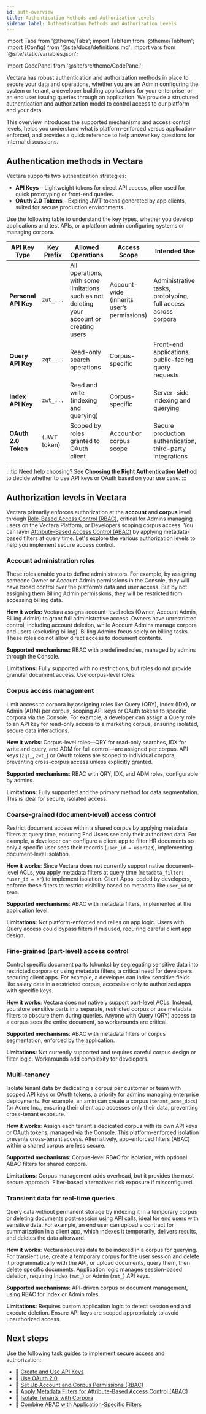 ```yaml
---
id: auth-overview
title: Authentication Methods and Authorization Levels
sidebar_label: Authentication Methods and Authorization Levels
---
```


import Tabs from '@theme/Tabs';
import TabItem from '@theme/TabItem';
import {Config} from '@site/docs/definitions.md';
import vars from '@site/static/variables.json';

import CodePanel from '@site/src/theme/CodePanel';


Vectara has robust authentication and authorization methods in place to secure 
your data and operations, whether you are an Admin configuring the 
system or tenant, a developer building applications for your enterprise, 
or an end user issuing queries through an application. We provide a 
structured authentication and authorization model to control access to our 
platform and your data. 

This overview introduces the supported mechanisms and access control levels, 
helps you understand what is platform-enforced versus application-enforced, 
and provides a quick reference to help answer key questions for 
internal discussions.

## Authentication methods in Vectara

Vectara supports two authentication strategies:

- **API Keys** – Lightweight tokens for direct API access, often used for quick 
  prototyping or front-end queries.
- **OAuth 2.0 Tokens** – Expiring JWT tokens generated by app clients, suited for 
  secure production environments.

Use the following table to understand the key types, whether you develop 
applications and test APIs, or a platform admin configuring systems or 
managing corpora.

| API Key Type       | Key Prefix | Allowed Operations                                                 | Access Scope                            | Intended Use                                              |
|--------------------|------------|--------------------------------------------------------------------|------------------------------------------|------------------------------------------------------------|
| **Personal API Key**  | `zut_...`  | All operations, with some limitations such as not deleting your account or creating users | Account-wide (inherits user’s permissions) | Administrative tasks, prototyping, full access across corpora |
| **Query API Key**      | `zqt_...`  | Read-only search operations                                        | Corpus-specific                          | Front-end applications, public-facing query requests       |
| **Index API Key**      | `zwt_...`  | Read and write (indexing and querying)                             | Corpus-specific                          | Server-side indexing and querying                          |
| **OAuth 2.0 Token**    | (JWT token)| Scoped by roles granted to OAuth client                           | Account or corpus scope                  | Secure production authentication, third-party integrations |


:::tip Need help choosing?
See [**Choosing the Right Authentication Method**](/docs/learn/authentication/choose-auth-method) to decide whether 
to use API keys or OAuth based on your use case.
:::

## Authorization levels in Vectara

Vectara primarily enforces authorization at the **account** and **corpus** level 
through [Role-Based Access Control (RBAC)](/docs/learn/authentication/role-based-access-control), critical for 
Admins managing users on the Vectara Platform, or Developers scoping corpus access. You can 
layer [Attribute-Based Access Control (ABAC)](/docs/learn/authentication/attribute-based-access-control) by applying metadata-based filters
at query time. Let's explore the various authorization levels to help you 
implement secure access control.

### Account administration roles

These roles enable you to define administrators. For example, by assigning 
someone Owner or Account Admin permissions in the Console, they will have broad 
control over the platform’s data and user access. But by not assigning them 
Billing Admin permissions, they will be restricted from accessing billing data.

**How it works:** Vectara assigns account-level roles (Owner, Account Admin, 
Billing Admin) to grant full administrative access. Owners have unrestricted 
control, including account deletion, while Account Admins manage corpora and 
users (excluding billing). Billing Admins focus solely on billing tasks. These 
roles do not allow direct access to document contents.

**Supported mechanisms:** RBAC with predefined roles, managed by admins through 
the Console.

**Limitations:** Fully supported with no restrictions, but roles do not provide 
granular document access. Use corpus-level roles.

### Corpus access management

Limit access to corpora by assigning roles like Query (QRY), Index (IDX), or 
Admin (ADM) per corpus, scoping API keys or OAuth tokens to specific corpora 
via the Console. For example, a developer can assign a Query role to an API 
key for read-only access to a marketing corpus, ensuring isolated, secure data 
interactions.

**How it works**: Corpus-level roles—QRY for read-only searches, IDX for write and 
query, and ADM for full control—are assigned per corpus. API keys (`zqt_`, `zwt_`) 
or OAuth tokens are scoped to individual corpora, preventing cross-corpus access 
unless explicitly granted.

**Supported mechanisms**: RBAC with QRY, IDX, and ADM roles, configurable by admins.

**Limitations**: Fully supported and the primary method for data segmentation. 
This is ideal for secure, isolated access.

### Coarse-grained (document-level) access control

Restrict document access within a shared corpus by applying metadata filters 
at query time, ensuring End Users see only their authorized data. For example, 
a developer can configure a client app to filter HR documents so only a 
specific user sees their records (`user_id = user123`), implementing 
document-level isolation.

**How it works**: Since Vectara does not currently support native document-level 
ACLs, you apply metadata filters at query time (`metadata_filter: "user_id = X"`) 
to implement isolation. Client Apps, coded by developers, enforce these filters 
to restrict visibility based on metadata like `user_id` or `team`.

**Supported mechanisms**: ABAC with metadata filters, implemented at the 
application level.

**Limitations**: Not platform-enforced and relies on app logic. Users with Query 
access could bypass filters if misused, requiring careful client app design.

### Fine-grained (part-level) access control

Control specific document parts (chunks) by segregating sensitive data into 
restricted corpora or using metadata filters, a critical need for developers 
securing client apps. For example, a developer can index sensitive fields like 
salary data in a restricted corpus, accessible only to authorized apps with 
specific keys.

**How it works**: Vectara does not natively support part-level ACLs. Instead, you 
store sensitive parts in a separate, restricted corpus or use metadata filters 
to obscure them during queries. Anyone with Query (QRY) access to a corpus sees 
the entire document, so workarounds are critical.

**Supported mechanisms**: ABAC with metadata filters or corpus segmentation, 
enforced by the application.

**Limitations**: Not currently supported and requires careful corpus design or 
filter logic. Workarounds add complexity for developers.

### Multi-tenancy

Isolate tenant data by dedicating a corpus per customer or team with scoped API 
keys or OAuth tokens, a priority for admins managing enterprise deployments. 
For example, an amin can create a corpus (`tenant_acme_docs`) for Acme Inc., 
ensuring their client app accesses only their data, preventing cross-tenant 
exposure.

**How it works**: Assign each tenant a dedicated corpus with its own API keys or 
OAuth tokens, managed via the Console. This platform-enforced isolation prevents 
cross-tenant access. Alternatively, app-enforced filters (ABAC) within a shared 
corpus are less secure.

**Supported mechanisms**: Corpus-level RBAC for isolation, with optional ABAC 
filters for shared corpora.

**Limitations**: Corpus management adds overhead, but it provides the most secure 
approach. Filter-based alternatives risk exposure if misconfigured.

### Transient data for real-time queries

Query data without permanent storage by indexing it in a temporary corpus or 
deleting documents post-session using API calls, ideal for end users with 
sensitive data. For example, an end user can upload a contract for 
summarization in a client app, which indexes it temporarily, delivers results, 
and deletes the data afterward.

**How it works**: Vectara requires data to be indexed in a corpus for querying. 
For transient use, create a temporary corpus for the user session and delete it 
programmatically with the API, or upload documents, query them, then delete 
specific documents. Application logic manages session-based deletion, requiring 
Index (`zwt_`) or Admin (`zut_`) API keys.

**Supported mechanisms**: API-driven corpus or document management, using RBAC for 
Index or Admin roles.

**Limitations**: Requires custom application logic to detect session end and 
execute deletion. Ensure API keys are scoped appropriately to avoid 
unauthorized access.

## Next steps

Use the following task guides to implement secure access and authorization:

- 🔑 [Create and Use API Keys](/docs/learn/authentication/api-key-management)
- 🔐 [Use OAuth 2.0](/docs/learn/authentication/oauth-2)
- 👥 [Set Up Account and Corpus Permissions (RBAC)](/docs/learn/authentication/role-based-access-control)
- 🎯 [Apply Metadata Filters for Attribute-Based Access Control (ABAC)](/docs/learn/authentication/attribute-based-access-control)
- 🏢 [Isolate Tenants with Corpora](/docs/learn/authentication/multi-tenant-corpus-isolation)
- 🧠 [Combine ABAC with Application-Specific Filters](/docs/learn/authentication/combine-access-control-with-app-filters)

